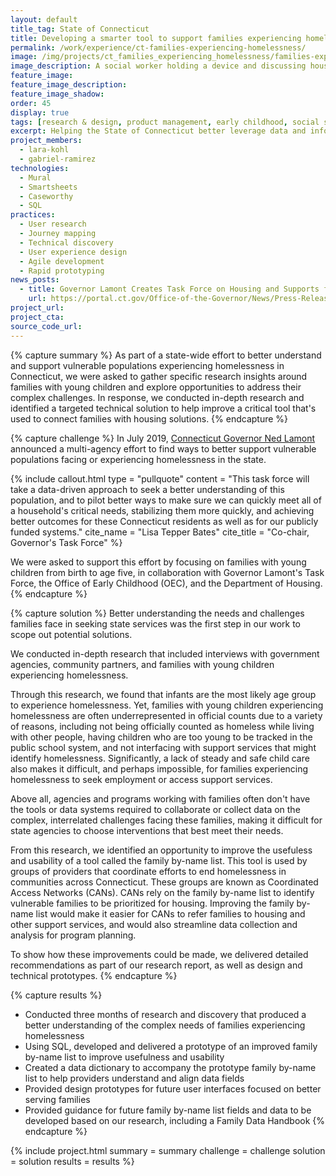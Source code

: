 ```yaml
---
layout: default
title_tag: State of Connecticut
title: Developing a smarter tool to support families experiencing homelessness
permalink: /work/experience/ct-families-experiencing-homelessness/
image: /img/projects/ct_families_experiencing_homelessness/families-experiencing-homelessness.svg
image_description: A social worker holding a device and discussing housing options with a family.
feature_image:
feature_image_description:
feature_image_shadow:
order: 45
display: true
tags: [research & design, product management, early childhood, social safety net, data & analytics, lara kohl, gabriel ramirez]
excerpt: Helping the State of Connecticut better leverage data and information to support families with young children experiencing homelessness.
project_members:
  - lara-kohl
  - gabriel-ramirez
technologies:
  - Mural
  - Smartsheets
  - Caseworthy
  - SQL
practices:
  - User research
  - Journey mapping
  - Technical discovery
  - User experience design
  - Agile development
  - Rapid prototyping
news_posts:
  - title: Governor Lamont Creates Task Force on Housing and Supports for Vulnerable Populations
    url: https://portal.ct.gov/Office-of-the-Governor/News/Press-Releases/2019/07-2019/Governor-Lamont-Creates-Task-Force-on-Housing-and-Supports-for-Vulnerable-Populations
project_url:
project_cta:
source_code_url:
---
```


{% capture summary %}
As part of a state-wide effort to better understand and support vulnerable
populations experiencing homelessness in Connecticut, we were asked
to gather specific research insights around families with young children
and explore opportunities to address their complex challenges.
In response, we conducted in-depth research and identified a targeted
technical solution to help improve a critical tool that's used to
connect families with housing solutions.
{% endcapture %}

{% capture challenge %}
In July 2019, [Connecticut Governor Ned Lamont](https://portal.ct.gov/Office-of-the-Governor/News/Press-Releases/2019/07-2019/Governor-Lamont-Creates-Task-Force-on-Housing-and-Supports-for-Vulnerable-Populations)
announced a multi-agency effort to find ways to better support vulnerable
populations facing or experiencing homelessness in the state.

{% include callout.html
  type = "pullquote"
  content = "This task force will take a data-driven approach to seek a better understanding
  of this population, and to pilot better ways to make sure we can quickly meet
  all of a household's critical needs, stabilizing them more quickly, and achieving
  better outcomes for these Connecticut residents as well as for our publicly
  funded systems."
  cite_name = "Lisa Tepper Bates"
  cite_title = "Co-chair, Governor's Task Force"
%}

We were asked to support this effort by focusing on families with young children from
birth to age five, in collaboration with Governor Lamont's Task Force, the Office of Early
Childhood (OEC), and the Department of Housing.
{% endcapture %}

{% capture solution %}
Better understanding the needs and challenges families face in seeking state
services was the first step in our work to scope out potential solutions.

We conducted in-depth research that included interviews with government agencies,
community partners, and families with young children experiencing homelessness.

Through this research, we found that infants are the most likely age group to experience homelessness.
Yet, families with young children experiencing homelessness are often underrepresented
in official counts due to a variety of reasons, including not being officially
counted as homeless while living with other people, having children who are too
young to be tracked in the public school system, and not interfacing with support
services that might identify homelessness. Significantly, a lack of steady and
safe child care also makes it difficult, and perhaps impossible, for families
experiencing homelessness to seek employment or access support services.

Above all, agencies and programs working with families often don't have the tools
or data systems required to collaborate or collect data on the complex, interrelated
challenges facing these families, making it difficult for state agencies to
choose interventions that best meet their needs.

From this research, we identified an opportunity to improve
the usefuless and usability of a tool called the family by-name list. This tool
is used by groups of providers that coordinate efforts to end homelessness in communities
across Connecticut. These groups are known as Coordinated Access Networks (CANs).
CANs rely on the family by-name list to identify vulnerable families to be prioritized
for housing. Improving the family by-name list would make it easier for CANs to refer
families to housing and other support services, and would also streamline data collection and
analysis for program planning.

To show how these improvements could be made, we delivered detailed recommendations
as part of our research report, as well as design and technical prototypes.
{% endcapture %}

{% capture results %}
- Conducted three months of research and discovery that produced a better
  understanding of the complex needs of families experiencing homelessness
- Using SQL, developed and delivered a prototype of an improved family by-name
  list to improve usefulness and usability
- Created a data dictionary to accompany the prototype family by-name
  list to help providers understand and align data fields
- Provided design prototypes for future user interfaces focused on better
  serving families
- Provided guidance for future family by-name list fields and data to
  be developed based on our research, including a Family Data Handbook
{% endcapture %}

{% include project.html
  summary = summary
  challenge = challenge
  solution = solution
  results = results
%}
